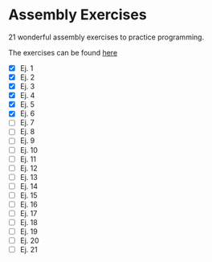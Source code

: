 # Assembly Exercises

21 wonderful assembly exercises to practice programming.

The exercises can be found [here](http://cursos.iteso.mx/pluginfile.php/687940/mod_page/content/1/Documentos_FMPO11/Documentos/Ejercicios/FMPP11-Ejercicios_de_programacion_Todos.doc)

- [x] Ej. 1
- [x] Ej. 2
- [x] Ej. 3
- [x] Ej. 4
- [x] Ej. 5
- [x] Ej. 6
- [ ] Ej. 7
- [ ] Ej. 8
- [ ] Ej. 9
- [ ] Ej. 10
- [ ] Ej. 11
- [ ] Ej. 12
- [ ] Ej. 13
- [ ] Ej. 14
- [ ] Ej. 15
- [ ] Ej. 16
- [ ] Ej. 17
- [ ] Ej. 18
- [ ] Ej. 19
- [ ] Ej. 20
- [ ] Ej. 21
